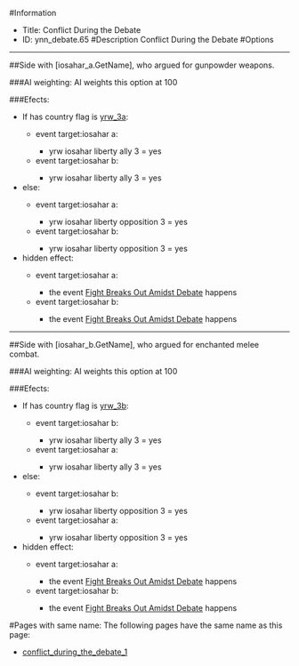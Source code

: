 #Information
 - Title: Conflict During the Debate
 - ID: ynn_debate.65
#Description
Conflict During the Debate
#Options

___
##Side with [iosahar_a.GetName], who argued for gunpowder weapons.

###AI weighting:
AI weights this option at 100


###Efects:<ul><li>If has country flag is [yrw_3a](../flags/yrw_3a.md):</li><ul><li>event target:iosahar a:</li><ul><li>yrw iosahar liberty ally 3 = yes</li></ul><li>event target:iosahar b:</li><ul><li>yrw iosahar liberty ally 3 = yes</li></ul></ul><li>else:</li><ul><li>event target:iosahar a:</li><ul><li>yrw iosahar liberty opposition 3 = yes</li></ul><li>event target:iosahar b:</li><ul><li>yrw iosahar liberty opposition 3 = yes</li></ul></ul><li>hidden effect:</li><ul><li>event target:iosahar a:</li><ul><li>the event [Fight Breaks Out Amidst Debate](../events/fight_breaks_out_amidst_debate.md) happens</li></ul><li>event target:iosahar b:</li><ul><li>the event [Fight Breaks Out Amidst Debate](../events/fight_breaks_out_amidst_debate.md) happens</li></ul></ul></ul>

___
##Side with [iosahar_b.GetName], who argued for enchanted melee combat.

###AI weighting:
AI weights this option at 100


###Efects:<ul><li>If has country flag is [yrw_3b](../flags/yrw_3b.md):</li><ul><li>event target:iosahar b:</li><ul><li>yrw iosahar liberty ally 3 = yes</li></ul><li>event target:iosahar a:</li><ul><li>yrw iosahar liberty ally 3 = yes</li></ul></ul><li>else:</li><ul><li>event target:iosahar b:</li><ul><li>yrw iosahar liberty opposition 3 = yes</li></ul><li>event target:iosahar a:</li><ul><li>yrw iosahar liberty opposition 3 = yes</li></ul></ul><li>hidden effect:</li><ul><li>event target:iosahar a:</li><ul><li>the event [Fight Breaks Out Amidst Debate](../events/fight_breaks_out_amidst_debate.md) happens</li></ul><li>event target:iosahar b:</li><ul><li>the event [Fight Breaks Out Amidst Debate](../events/fight_breaks_out_amidst_debate.md) happens</li></ul></ul></ul>


#Pages with same name:
The following pages have the same name as this page:
 - [conflict_during_the_debate_1](conflict_during_the_debate_1.md)
